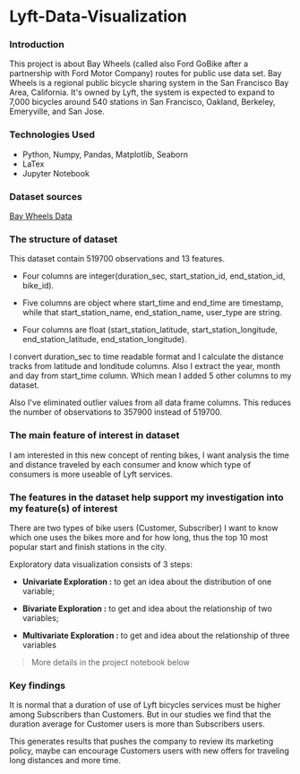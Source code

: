 # Lyft-Data-Visualization
### Introduction

This project is about Bay Wheels (called also Ford GoBike after a partnership with Ford Motor Company) routes for public use data set. Bay Wheels is a regional public bicycle sharing system in the San Francisco Bay Area, California. It's owned by Lyft, the system is expected to expand to 7,000 bicycles around 540 stations in San Francisco, Oakland, Berkeley, Emeryville, and San Jose.

### Technologies Used
- Python, Numpy, Pandas, Matplotlib, Seaborn
- LaTex
- Jupyter Notebook  

### Dataset sources
[Bay Wheels Data](https://s3.amazonaws.com/baywheels-data/index.html)
 
### The structure of dataset

This dataset contain 519700 observations and 13 features.

- Four columns are integer(duration_sec, start_station_id, end_station_id, bike_id). 

- Five columns are object where start_time and end_time are timestamp, while that start_station_name, end_station_name, user_type are string. 

- Four columns are float (start_station_latitude, start_station_longitude, end_station_latitude, end_station_longitude). 

I convert duration_sec to time readable format and I calculate the distance tracks from latitude and londitude columns. Also I extract the year, month and day from start_time column. Which mean I added 5 other columns to my dataset. 

Also I've eliminated outlier values from all data frame columns. This reduces the number of observations to 357900 instead of 519700.
 
### The main feature of interest in dataset

I am interested in this new concept of renting bikes, I want analysis the time and distance traveled by each consumer and know which type of consumers is more  useable of Lyft services.

### The features in the dataset help support my investigation into my feature(s) of interest

 There are two types of bike users (Customer, Subscriber) I want to know which one uses the bikes more and for how long, thus the top 10 most popular start and finish stations in the city.

Exploratory data visualization consists of 3 steps:

- **Univariate Exploration :** to get an idea about the distribution of one variable;

- **Bivariate Exploration :** to get and idea about the relationship of two variables;

- **Multivariate Exploration :** to get and idea about the relationship of three variables

> More details in the project notebook below

### Key findings

It is normal that a duration of use of Lyft bicycles services must be higher among Subscribers than Customers. But in our studies we find that the duration average for Customer users is more than Subscribers users.

 This generates results that pushes the company to review its marketing policy, maybe can encourage Customers users with new offers for traveling long distances and more time.
